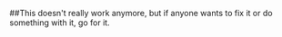 ##This doesn't really work anymore, but if anyone wants to fix it or do something with it, go for it.
